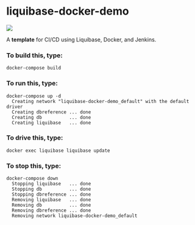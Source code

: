 # liquibase-docker-demo

![](https://miro.medium.com/max/491/1*fwQrAHSeYhoQ1xaAjX5sTQ.jpeg)

A **template** for CI/CD using Liquibase, Docker, and Jenkins.

### To build this, type:
```
docker-compose build
```

### To run this, type:
```
docker-compose up -d
  Creating network "liquibase-docker-demo_default" with the default driver
  Creating dbreference ... done
  Creating db          ... done
  Creating liquibase   ... done
```

### To drive this, type:
```
docker exec liquibase liquibase update
```

### To stop this, type:
```
docker-compose down
  Stopping liquibase   ... done
  Stopping db          ... done
  Stopping dbreference ... done
  Removing liquibase   ... done
  Removing db          ... done
  Removing dbreference ... done
  Removing network liquibase-docker-demo_default
```